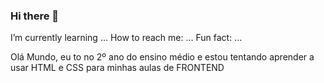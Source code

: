 ### Hi there 👋

I’m currently learning ...
How to reach me: ...
Fun fact: ...

Olá Mundo, eu to no 2º ano do ensino médio e estou tentando aprender a usar HTML e CSS para minhas aulas de FRONTEND

